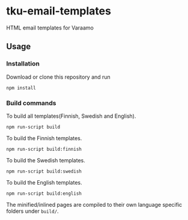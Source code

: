 # tku-email-templates
HTML email templates for Varaamo
## Usage
### Installation
Download or clone this repository and run 
```
npm install
```
### Build commands
To build all templates(Finnish, Swedish and English).
```
npm run-script build
```

To build the Finnish templates.
```
npm run-script build:finnish
```

To build the Swedish templates.
```
npm run-script build:swedish
```

To build the English templates.
```
npm run-script build:english
```

The minified/inlined pages are compiled to their own language specific folders under `build/`.
